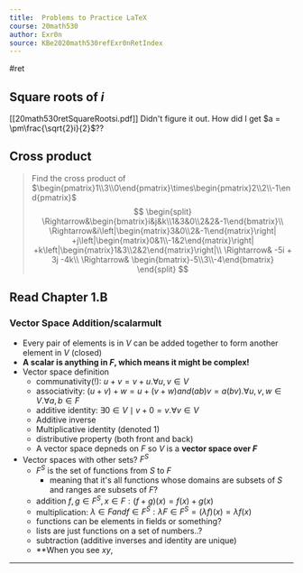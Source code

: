 ```yaml
---
title:  Problems to Practice LaTeX
course: 20math530
author: Exr0n
source: KBe2020math530refExr0nRetIndex
---
```

#ret

## Square roots of $i$
[[20math530retSquareRootsi.pdf]]
Didn't figure it out. How did I get $a = \pm\frac{\sqrt{2}i}{2}$??

## Cross product
> Find the cross product of $\begin{pmatrix}1\\3\\0\end{pmatrix}\times\begin{pmatrix}2\\2\\-1\end{pmatrix}$
$$
\begin{split}
\Rightarrow&\begin{bmatrix}i&j&k\\1&3&0\\2&2&-1\end{bmatrix}\\
\Rightarrow&i\left|\begin{matrix}3&0\\2&-1\end{matrix}\right|
+j\left|\begin{matrix}0&1\\-1&2\end{matrix}\right|
+k\left|\begin{matrix}1&3\\2&2\end{matrix}\right|\\
\Rightarrow& -5i + 3j -4k\\
\Rightarrow& \begin{bmatrix}-5\\3\\-4\end{bmatrix}
\end{split}
$$

## Read Chapter 1.B
### Vector Space Addition/scalarmult
- Every pair of elements is in $V$ can be added together to form another element in $V$ (closed)
- **A scalar is anything in $F$, which means it might be complex!**
- Vector space definition
	- communativity(!): $u +v = v+u. \forall u, v \in V$
	- associativity: $(u+v)+w = u+(v+w) and (ab)v = a(bv). \forall u, v, w \in V. \forall a, b \in F$
	- additive identity: $\exists 0\in V \mid v + 0 = v. \forall v \in V$
	- Additive inverse
	- Multiplicative identity (denoted $1$)
	- distributive property (both front and back)
	- A vector space depneds on $F$ so $V$ is a **vector space over $F$**
- Vector spaces with other sets? $F^S$
	- $F^S$ is the set of functions from $S$ to $F$
		- meaning that it's all functions whose domains are subsets of $S$ and ranges are subsets of $F$?
	- addition $f, g \in F^S, x \in F: (f + g)(x) = f(x)+g(x)$
	- multiplication: $\lambda \in F and f \in F^S : \lambda F \in F^S = (\lambda f)(x) = \lambda f(x)$
	- functions can be elements in fields or something?
	- lists are just functions on a set of numbers..?
	- subtraction (additive inverses and identity are unique)
	- **When you see $xy$, 

---
